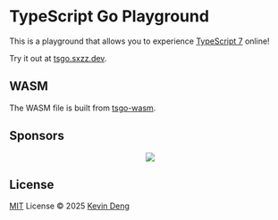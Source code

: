 # TypeScript Go Playground

This is a playground that allows you to experience [TypeScript 7](https://github.com/microsoft/typescript-go) online!

Try it out at [tsgo.sxzz.dev](https://tsgo.sxzz.dev).

## WASM

The WASM file is built from [tsgo-wasm](http://npmjs.com/package/tsgo-wasm).

## Sponsors

<p align="center">
  <a href="https://cdn.jsdelivr.net/gh/sxzz/sponsors/sponsors.svg">
    <img src='https://cdn.jsdelivr.net/gh/sxzz/sponsors/sponsors.svg'/>
  </a>
</p>

## License

[MIT](./LICENSE) License © 2025 [Kevin Deng](https://github.com/sxzz)
